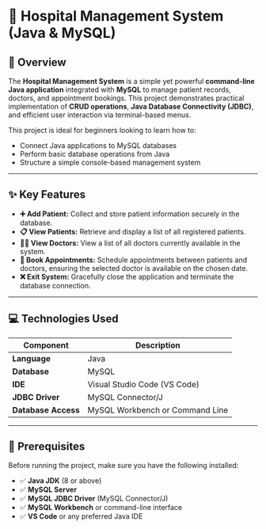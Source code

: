  # 🏥 Hospital Management System (Java & MySQL)

## 📌 Overview

The **Hospital Management System** is a simple yet powerful **command-line Java application** integrated with **MySQL** to manage patient records, doctors, and appointment bookings. This project demonstrates practical implementation of **CRUD operations**, **Java Database Connectivity (JDBC)**, and efficient user interaction via terminal-based menus.

This project is ideal for beginners looking to learn how to:
- Connect Java applications to MySQL databases
- Perform basic database operations from Java
- Structure a simple console-based management system

---

## ✨ Key Features

- **➕ Add Patient:** Collect and store patient information securely in the database.
- **📋 View Patients:** Retrieve and display a list of all registered patients.
- **👨‍⚕️ View Doctors:** View a list of all doctors currently available in the system.
- **📅 Book Appointments:** Schedule appointments between patients and doctors, ensuring the selected doctor is available on the chosen date.
- **❌ Exit System:** Gracefully close the application and terminate the database connection.

---

## 💻 Technologies Used

| Component           | Description                           |
|---------------------|---------------------------------------|
| **Language**        | Java                                  |
| **Database**        | MySQL                                 |
| **IDE**             | Visual Studio Code (VS Code)          |
| **JDBC Driver**     | MySQL Connector/J                     |
| **Database Access** | MySQL Workbench or Command Line       |

---

## 🔧 Prerequisites

Before running the project, make sure you have the following installed:

- ✅ **Java JDK** (8 or above)
- ✅ **MySQL Server**
- ✅ **MySQL JDBC Driver** (MySQL Connector/J)
- ✅ **MySQL Workbench** or command-line interface
- ✅ **VS Code** or any preferred Java IDE

 
